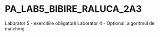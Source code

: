 # PA_LAB5_BIBIRE_RALUCA_2A3

Laborator 5 - exercitiile obligatorii
Laborator 4 - Optional: algoritmul de matching
